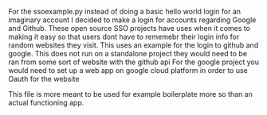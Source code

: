 For the ssoexample.py instead of doing a basic hello world login for an imaginary account I decided to make a login for accounts regarding Google and Github. 
These open source SSO projects have uses when it comes to making it easy so that users dont have to rememebr their login info for random websites they visit. 
This uses an example for the login to github and google.
This does not run on a standalone project they would need to be ran from some sort of website with the github api
For the google project you would need to set up a web app on google cloud platform in order to use Oauth for the website

This file is more meant to be used for example boilerplate more so than an actual functioning app.